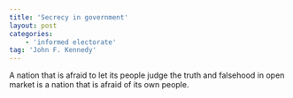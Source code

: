 ```yaml
---
title: 'Secrecy in government'
layout: post
categories:
    - 'informed electorate'
tag: 'John F. Kennedy'
---
```


A nation that is afraid to let its people judge the truth and falsehood in open market is a nation that is afraid of its own people.